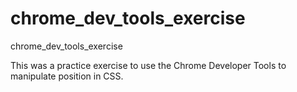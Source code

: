 # chrome_dev_tools_exercise
chrome_dev_tools_exercise

This was a practice exercise to use the Chrome Developer Tools to manipulate position in CSS.
